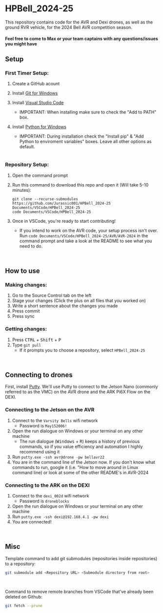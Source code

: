 # HPBell_2024-25

This repository contains code for the AVR and Dexi drones, as well as the ground RVR vehicle, for the 2024 Bell AVR competition season.
<!-- Our team name is Zephyrus, the greek god of western winds -->
#### Feel free to come to Max or your team captains with any questions/issues you might have

## Setup
### First Timer Setup:
<!-- This is intended to be a foolproof guide, so excuse the wordiness/overexplaining in some parts -->
1. Create a GitHub acount
2. Install [Git for Windows](https://git-scm.com/download/win)
3. Install [Visual Studio Code](https://code.visualstudio.com/download)
    - IMPORTANT: When installing make sure to check the "Add to PATH" box.
4. Install [Python for Windows](https://www.python.org/downloads/windows/)
    - IMPORTANT: During installation check the "Install pip" & "Add Python to enviroment variables" boxes. Leave all other options as default.
    
    <br/>

### Repository Setup:
1. Open the command prompt
2. Run this command to download this repo and open it (Will take 5-10 minutes):

    ```
    git clone --recurse-submodules https://github.com/Jurassic001/HPBell_2024-25 Documents/VSCode/HPBell_2024-25
    code Documents/VSCode/HPBell_2024-25
    ```
3. Once in VSCode, you're ready to start contributing!
    - If you intend to work on the AVR code, your setup process isn't over. Run `code Documents/VSCode/HPBell_2024-25/AVR/AVR-2024` in the command prompt and take a look at the README to see what you need to do.
<!--
Do this on the VMC maybe:
git clone --recurse-submodules https://github.com/bellflight/AVR-2022 ~/AVR-2022
-->

<br/>

## How to use

### Making changes:
1. Go to the Source Control tab on the left
2. Stage your changes (Click the plus on all files that you worked on)
3. Write a short sentence about the changes you made
4. Press commit
5. Press sync

### Getting changes:
1. Press <kbd>CTRL</kbd> + <kbd>Shift</kbd> + <kbd>P</kbd>
2. Type `git pull`
    - If it prompts you to choose a repository, select `HPBell_2024-25`

<br/>

## Connecting to drones
First, install [Putty](https://www.chiark.greenend.org.uk/~sgtatham/putty/latest.html). We'll use Putty to connect to the Jetson Nano (commonly referred to as the VMC) on the AVR drone and the ARK Pi6X Flow on the DEXI.

### Connecting to the Jetson on the AVR
1. Connect to the `Varsity Bells` wifi network
    - Password is `May152006!`
2. Open the run dialogue on Windows or your terminal on any other machine
    - The run dialogue (<kbd>Windows</kbd> + <kbd>R</kbd>) keeps a history of previous commands, so if you value efficiency and automation I highly recommend using it
3. Run `putty.exe -ssh avr@drone -pw bellavr22`
4. You are in the command line of the Jetson now. If you don't know what commands to run, google it (i.e. "How to move around in Linux command line) or look at some of the other README's in AVR-2024

### Connecting to the ARK on the DEXI
1. Connect to the `dexi_002d` wifi network
    - Password is `droneblocks`
2. Open the run dialogue on Windows or your terminal on any other machine
3. Run `putty.exe -ssh dexi@192.168.4.1 -pw dexi`
4. You are connected!

<br/>

## Misc
Template command to add git submodules (repositories inside repositories) to a repository:
```bash
git submodule add <Repository URL> <Submodule directory from root>
```
<!--
Example command:
git submodule add https://github.com/Jurassic001/AVR-2024 AVR\AVR-2024
^^^ This is the command I used to add the AVR-2024 repo to this repo (HPBell_2024-25) as a submodule
-->

<br/>

Command to remove remote branches from VSCode that've already been deleted on Github:
```bash
git fetch --prune
```

<!--
<br/>

The next thing:
```
placeholder
```
-->